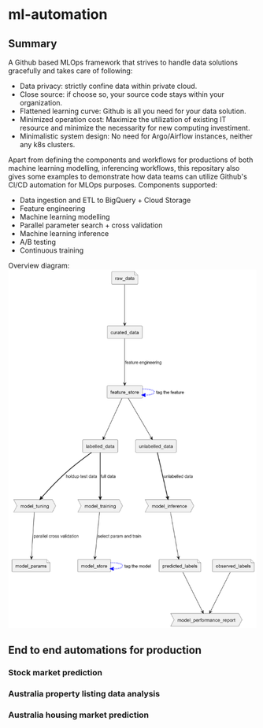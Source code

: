 # ml-automation

## Summary
A Github based MLOps framework that strives to handle data solutions gracefully and takes care of following:

* Data privacy: strictly confine data within private cloud.
* Close source: if choose so, your source code stays within your organization.
* Flattened learning curve: Github is all you need for your data solution.
* Minimized operation cost: Maximize the utilization of existing IT resource and minimize the necessarity for new computing investiment.
* Minimalistic system design: No need for Argo/Airflow instances, neither any k8s clusters.

Apart from defining the components and workflows for productions of both machine learning modelling, inferencing workflows, this repositary also gives some examples to demonstrate how data teams can utilize Github's CI/CD automation for MLOps purposes.
Components supported:
* Data ingestion and ETL to BigQuery + Cloud Storage
* Feature engineering
* Machine learning modelling
* Parallel parameter search + cross validation
* Machine learning inference
* A/B testing
* Continuous training

Overview diagram:
![plot](./docs/overview.png)

## End to end automations for production

### Stock market prediction

### Australia property listing data analysis

### Australia housing market prediction

### 